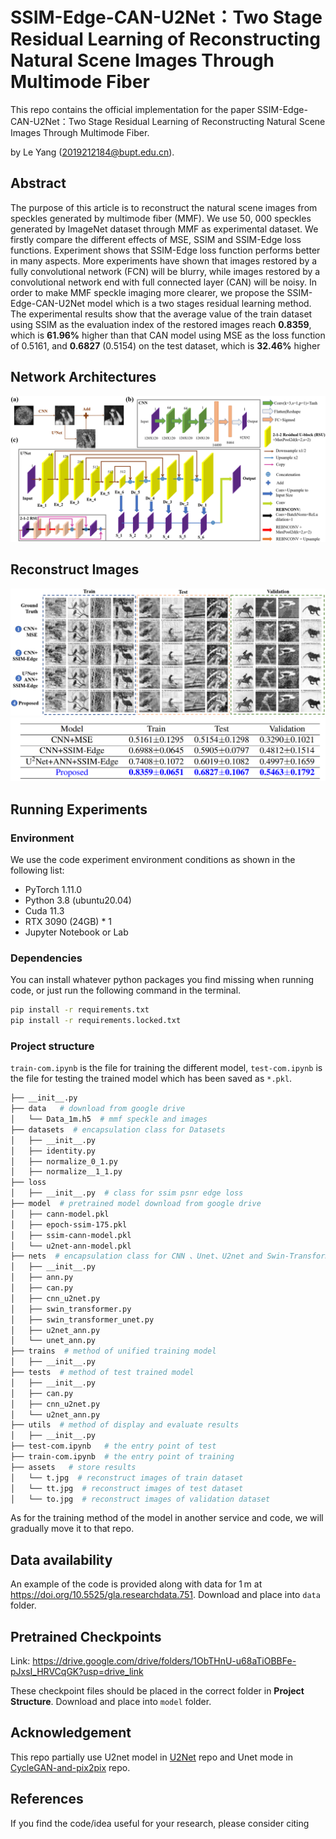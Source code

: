 # SSIM-Edge-CAN-U2Net：Two Stage Residual Learning of Reconstructing Natural Scene Images Through Multimode Fiber

This repo contains the official implementation for the paper SSIM-Edge-CAN-U2Net：Two Stage Residual Learning of Reconstructing Natural Scene Images Through Multimode Fiber.

by Le Yang (2019212184@bupt.edu.cn).

## Abstract
The purpose of this article is to reconstruct the natural scene images from
speckles generated by multimode fiber (MMF). We use 50, 000 speckles generated by ImageNet dataset through MMF as experimental dataset. We firstly compare the different
effects of MSE, SSIM and SSIM-Edge loss functions. Experiment shows that SSIM-Edge
loss function performs better in many aspects. More experiments have shown that images
restored by a fully convolutional network (FCN) will be blurry, while images restored by
a convolutional network end with full connected layer (CAN) will be noisy. In order to
make MMF speckle imaging more clearer, we propose the SSIM-Edge-CAN-U2Net model
which is a two stages residual learning method. The experimental results show that the average value of the train dataset using SSIM as the evaluation index of the restored images
reach **0.8359**, which is **61.96%** higher than that CAN model using MSE as the loss function
of 0.5161, and **0.6827** (0.5154) on the test dataset, which is **32.46%** higher

## Network Architectures
![](./assets/network-art.png)

## Reconstruct Images
![](./assets/result-images.png)
![](./assets/res-table.png)

## Running Experiments

### Environment

We use the code experiment environment conditions as shown in the following list:

- PyTorch 1.11.0
- Python 3.8 (ubuntu20.04)
- Cuda 11.3
- RTX 3090 (24GB) \* 1
- Jupyter Notebook or Lab

### Dependencies

You can install whatever python packages you find missing when running code, or just run the following command in the terminal.

```bash
pip install -r requirements.txt
pip install -r requirements.locked.txt
```

### Project structure

`train-com.ipynb` is the file for training the different model, `test-com.ipynb` is the file for testing the trained model which has been saved as `*.pkl`.

```bash
├── __init__.py
├── data   # download from google drive
│   └── Data_1m.h5  # mmf speckle and images
├── datasets  # encapsulation class for Datasets
│   ├── __init__.py
│   ├── identity.py
│   ├── normalize_0_1.py
│   ├── normalize__1_1.py
├── loss
│   ├── __init__.py  # class for ssim psnr edge loss
├── model  # pretrained model download from google drive
│   ├── cann-model.pkl
│   ├── epoch-ssim-175.pkl
│   ├── ssim-cann-model.pkl
│   └── u2net-ann-model.pkl
├── nets  # encapsulation class for CNN 、Unet、U2net and Swin-Transformer Networks
│   ├── __init__.py
│   ├── ann.py
│   ├── can.py
│   ├── cnn_u2net.py
│   ├── swin_transformer.py
│   ├── swin_transformer_unet.py
│   ├── u2net_ann.py
│   └── unet_ann.py
├── trains  # method of unified training model
│   ├── __init__.py
├── tests  # method of test trained model
│   ├── __init__.py
│   ├── can.py
│   ├── cnn_u2net.py
│   └── u2net_ann.py
├── utils  # method of display and evaluate results
│   ├── __init__.py
├── test-com.ipynb   # the entry point of test
├── train-com.ipynb  # the entry point of training
├── assets   # store results
│   └── t.jpg  # reconstruct images of train dataset
│   └── tt.jpg  # reconstruct images of test dataset
│   └── to.jpg  # reconstruct images of validation dataset
```

As for the training method of the model in another service and code, we will gradually move it to that repo.

## Data availability
An example of the code is provided along with data for 1 m at https://doi.org/10.5525/gla.researchdata.751. Download and place into `data` folder.

## Pretrained Checkpoints
Link: https://drive.google.com/drive/folders/1ObTHnU-u68aTiOBBFe-pJxsI_HRVCqGK?usp=drive_link

These checkpoint files should be placed in the correct folder in **Project Structure**. Download and place into `model` folder.

## Acknowledgement

This repo partially use U2net model in [U2Net](https://github.com/xuebinqin/U-2-Net) repo and Unet mode in [CycleGAN-and-pix2pix](https://github.com/junyanz/pytorch-CycleGAN-and-pix2pix) repo.

## References

If you find the code/idea useful for your research, please consider citing

```bib

```
